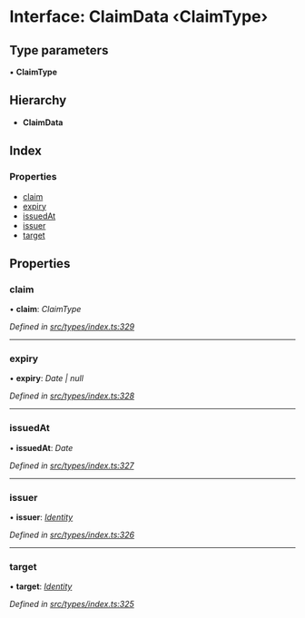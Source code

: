 # Interface: ClaimData ‹**ClaimType**›

## Type parameters

▪ **ClaimType**

## Hierarchy

* **ClaimData**

## Index

### Properties

* [claim](claimdata.md#claim)
* [expiry](claimdata.md#expiry)
* [issuedAt](claimdata.md#issuedat)
* [issuer](claimdata.md#issuer)
* [target](claimdata.md#target)

## Properties

###  claim

• **claim**: *ClaimType*

*Defined in [src/types/index.ts:329](https://github.com/PolymathNetwork/polymesh-sdk/blob/959efb76/src/types/index.ts#L329)*

___

###  expiry

• **expiry**: *Date | null*

*Defined in [src/types/index.ts:328](https://github.com/PolymathNetwork/polymesh-sdk/blob/959efb76/src/types/index.ts#L328)*

___

###  issuedAt

• **issuedAt**: *Date*

*Defined in [src/types/index.ts:327](https://github.com/PolymathNetwork/polymesh-sdk/blob/959efb76/src/types/index.ts#L327)*

___

###  issuer

• **issuer**: *[Identity](../classes/identity.md)*

*Defined in [src/types/index.ts:326](https://github.com/PolymathNetwork/polymesh-sdk/blob/959efb76/src/types/index.ts#L326)*

___

###  target

• **target**: *[Identity](../classes/identity.md)*

*Defined in [src/types/index.ts:325](https://github.com/PolymathNetwork/polymesh-sdk/blob/959efb76/src/types/index.ts#L325)*
